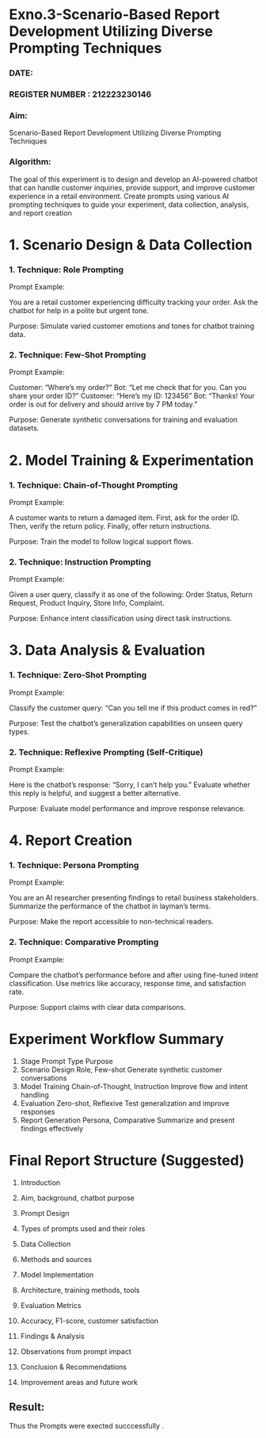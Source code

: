 
# Exno.3-Scenario-Based Report Development Utilizing Diverse Prompting Techniques
### DATE:                                                                            
### REGISTER NUMBER : 212223230146

### Aim: 
Scenario-Based Report Development Utilizing Diverse Prompting Techniques

### Algorithm:  
The goal of this experiment is to design and develop an AI-powered chatbot that can handle customer inquiries, provide support, and improve customer experience in a retail environment. Create prompts using various AI prompting techniques to guide your experiment, data collection, analysis, and report creation

# 1. Scenario Design & Data Collection
 ### 1. Technique: Role Prompting
Prompt Example:

You are a retail customer experiencing difficulty tracking your order. Ask the chatbot for help in a polite but urgent tone.

Purpose: Simulate varied customer emotions and tones for chatbot training data.

 ### 2. Technique: Few-Shot Prompting
Prompt Example:

Customer: “Where’s my order?”
Bot: “Let me check that for you. Can you share your order ID?”
Customer: “Here’s my ID: 123456”
Bot: “Thanks! Your order is out for delivery and should arrive by 7 PM today.”

Purpose: Generate synthetic conversations for training and evaluation datasets.

# 2. Model Training & Experimentation
 ### 1. Technique: Chain-of-Thought Prompting
Prompt Example:

A customer wants to return a damaged item. First, ask for the order ID. Then, verify the return policy. Finally, offer return instructions.

Purpose: Train the model to follow logical support flows.

 ### 2. Technique: Instruction Prompting
Prompt Example:

Given a user query, classify it as one of the following: Order Status, Return Request, Product Inquiry, Store Info, Complaint.

Purpose: Enhance intent classification using direct task instructions.

# 3. Data Analysis & Evaluation
 ### 1. Technique: Zero-Shot Prompting
Prompt Example:

Classify the customer query: “Can you tell me if this product comes in red?”

Purpose: Test the chatbot’s generalization capabilities on unseen query types.

### 2. Technique: Reflexive Prompting (Self-Critique)
Prompt Example:

Here is the chatbot’s response: “Sorry, I can’t help you.”
Evaluate whether this reply is helpful, and suggest a better alternative.

Purpose: Evaluate model performance and improve response relevance.

# 4. Report Creation
### 1. Technique: Persona Prompting
Prompt Example:

You are an AI researcher presenting findings to retail business stakeholders. Summarize the performance of the chatbot in layman’s terms.

Purpose: Make the report accessible to non-technical readers.

### 2. Technique: Comparative Prompting
Prompt Example:

Compare the chatbot’s performance before and after using fine-tuned intent classification. Use metrics like accuracy, response time, and satisfaction rate.

Purpose: Support claims with clear data comparisons.

# Experiment Workflow Summary

1. Stage	Prompt Type	Purpose
2. Scenario Design	Role, Few-shot	Generate synthetic customer conversations
3. Model Training	Chain-of-Thought, Instruction	Improve flow and intent handling
4. Evaluation	Zero-shot, Reflexive	Test generalization and improve responses
5. Report Generation	Persona, Comparative	Summarize and present findings effectively

 # Final Report Structure (Suggested)
1. Introduction

2. Aim, background, chatbot purpose

3. Prompt Design

4. Types of prompts used and their roles

5. Data Collection

6. Methods and sources

7. Model Implementation

8. Architecture, training methods, tools

9. Evaluation Metrics

10. Accuracy, F1-score, customer satisfaction

11. Findings & Analysis

12. Observations from prompt impact

13. Conclusion & Recommendations

14. Improvement areas and future work


## Result:
Thus the Prompts were exected succcessfully .
